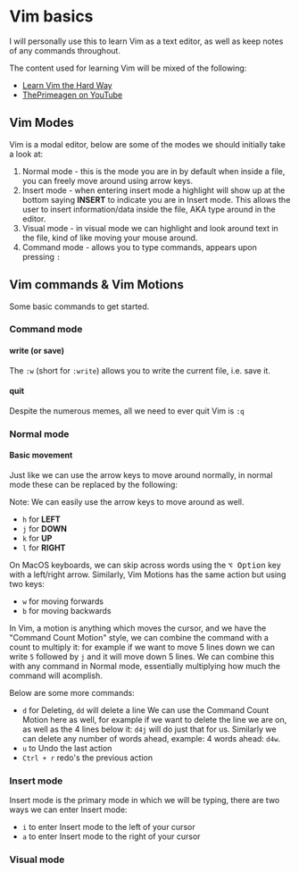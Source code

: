 # Vim basics

I will personally use this to learn Vim as a text editor, as well as keep notes of any commands throughout.

The content used for learning Vim will be mixed of the following:
- [Learn Vim the Hard Way](https://learnvimscriptthehardway.stevelosh.com/)
- [ThePrimeagen on YouTube](https://www.youtube.com/watch?v=X6AR2RMB5tE&list=PLm323Lc7iSW_wuxqmKx_xxNtJC_hJbQ7R&ab_channel=ThePrimeagen)

## Vim Modes

Vim is a modal editor, below are some of the modes we should initially take a look at:

1. Normal mode - this is the mode you are in by default when inside a file, you can freely move around using arrow keys.
2. Insert mode - when entering insert mode a highlight will show up at the bottom saying **INSERT** to indicate you are in Insert mode.
This allows the user to insert information/data inside the file, AKA type around in the editor.
3. Visual mode - in visual mode we can highlight and look around text in the file, kind of like moving your mouse around.
4. Command mode - allows you to type commands, appears upon pressing `:`




## Vim commands & Vim Motions

Some basic commands to get started.

### Command mode

#### write (or save)
The `:w` (short for `:write`) allows you to write the current file, i.e. save it.

#### quit
Despite the numerous memes, all we need to ever quit Vim is `:q`


### Normal mode

#### Basic movement

Just like we can use the arrow keys to move around normally, in normal mode these can be replaced by the following:

Note: We can easily use the arrow keys to move around as well.

- `h` for **LEFT**
- `j` for **DOWN**
- `k` for **UP**
- `l` for **RIGHT** 

On MacOS keyboards, we can skip across words using the <kbd>⌥ Option</kbd> key with a left/right arrow. Similarly, Vim Motions has the same action but using two keys:

- `w` for moving forwards
- `b` for moving backwards

In Vim, a motion is anything which moves the cursor, and we have the "Command Count Motion" style, we can combine the command with a count to multiply it: for example if we want to move 5 lines down  we can write `5` followed by `j` and it will move down 5 lines. We can combine this with any command in Normal mode, essentially multiplying how much the command will acomplish. 

Below are some more commands:

- `d` for Deleting, `dd` will delete a line 
    We can use the Command Count Motion here as well, for example if we want to delete the line we are on, as well as the 4 lines below it: `d4j` will do just that for us.
    Similarly we can delete any number of words ahead, example: 4 words ahead: `d4w`.
- `u` to Undo the last action
- `Ctrl + r` redo's the previous action

### Insert mode

Insert mode is the primary mode in which we will be typing, there are two ways we can enter Insert mode:
- `i` to enter Insert mode to the left of your cursor
- `a` to enter Insert mode to the right of your cursor

### Visual mode 